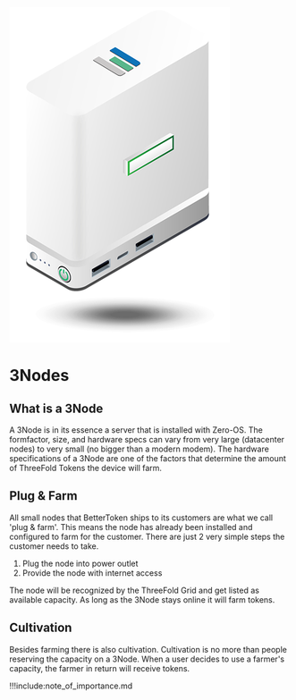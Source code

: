 ![3node](img/3node.png)

# 3Nodes

## What is a 3Node

A 3Node is in its essence a server that is installed with Zero-OS.
The formfactor, size, and hardware specs can vary from very large (datacenter nodes) to very small (no bigger than a modern modem).
The hardware specifications of a 3Node are one of the factors that determine the amount of ThreeFold Tokens the device will farm.

## Plug & Farm
All small nodes that BetterToken ships to its customers are what we call 'plug & farm'. 
This means the node has already been installed and configured to farm for the customer.
There are just 2 very simple steps the customer needs to take.

1. Plug the node into power outlet
2. Provide the node with internet access

The node will be recognized by the ThreeFold Grid and get listed as available capacity.
As long as the 3Node stays online it will farm tokens.

## Cultivation
Besides farming there is also cultivation.
Cultivation is no more than people reserving the capacity on a 3Node.
When a user decides to use a farmer's capacity, the farmer in return will receive tokens.

!!!include:note_of_importance.md

